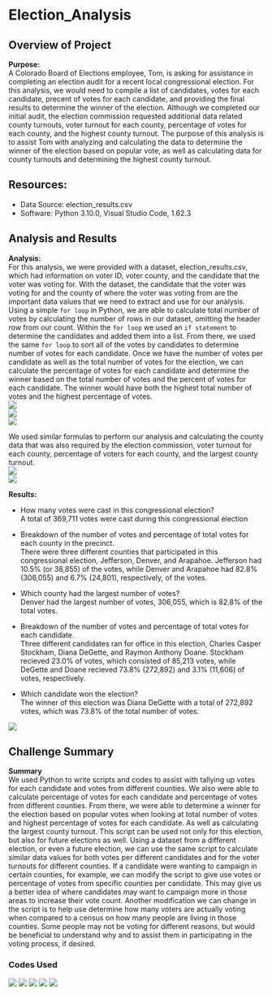 # Election_Analysis

## Overview of Project

**Purpose:**  
A Colorado Board of Elections employee, Tom, is asking for assistance in completing an election audit for a recent local congressional election. For this analysis, we would need to compile a list of candidates, votes for each candidate, precent of votes for each candidate, and providing the final results to determine the winner of the election. Although we completed our initial audit, the election commission requested additional data related county turnouts, voter turnout for each county, percentage of votes for each county, and the highest county turnout. The purpose of this analysis is to assist Tom with analyzing and calculating the data to determine the winner of the election based on popular vote, as well as calculating data for county turnouts and determining the highest county turnout.

## Resources:
- Data Source: election_results.csv
- Software: Python 3.10.0, Visual Studio Code, 1.62.3

## Analysis and Results

**Analysis:**  
For this analysis, we were provided with a dataset, election_results.csv, which had information on voter ID, voter county, and the candidate that the voter was voting for. With the dataset, the candidate that the voter was voting for and the county of where the voter was voting from are the important data values that we need to extract and use for our analysis. Using a simple `for loop` in Python, we are able to calculate total number of votes by calculating the number of rows in our dataset, omitting the header row from our count. Within the `for loop` we used an `if statement` to determine the candidates and added them into a list. From there, we used the same `for loop` to sort all of the votes by candidates to determine number of votes for each candidate. Once we have the number of votes per candidate as well as the total number of votes for the election, we can calculate the percentage of votes for each candidate and determine the winner based on the total number of votes and the percent of votes for each candidate. The winner would have both the highest total number of votes and the highest percentage of votes.  
<img src="Resources/Votes_per_Candidate.PNG">  
<img src="Resources/Percent_per_Candidate.PNG">  
<img src="Resources/Determining_winner.PNG">  

We used similar formulas to perform our analysis and calculating the county data that was also required by the election commission, voter turnout for each county, percentage of voters for each county, and the largest county turnout.  
<img src="Resources/Votes_per_County.PNG">  
<img src="Resources/Percent_per_County_and_Largest_County.PNG">  


**Results:**  
- How many votes were cast in this congressional election?  
A total of 369,711 votes were cast during this congressional election

- Breakdown of the number of votes and percentage of total votes for each county in the precinct.  
There were three different counties that participated in this congressional election, Jefferson, Denver, and Arapahoe. Jefferson had 10.5% (or 38,855) of the votes, while Denver and Arapahoe had 82.8% (306,055) and 6.7% (24,801), respectively, of the votes.

- Which county had the largest number of votes?  
Denver had the largest number of votes, 306,055, which is 82.8% of the total votes.

- Breakdown of the number of votes and percentage of total votes for each candidate.  
Three different candidates ran for office in this election, Charles Casper Stockham, Diana DeGette, and Raymon Anthony Doane. Stockham recieved 23.0% of votes, which consisted of 85,213 votes, while DeGette and Doane recieved 73.8% (272,892) and 3.1% (11,606) of votes, respectively.

- Which candidate won the election?  
The winner of this election was Diana DeGette with a total of 272,892 votes, which was 73.8% of the total number of votes.  
<img src="Resources/Terminal_Output.PNG">   


## Challenge Summary

**Summary**  
We used Python to write scripts and codes to assist with tallying up votes for each candidate and votes from different counties. We also were able to calculate percentage of votes for each candidate and percentage of votes from different counties. From there, we were able to determine a winner for the election based on popular votes when looking at total number of votes and highest percentage of votes for each candidate. As well as calculating the largest county turnout. This script can be used not only for this election, but also for future elections as well. Using a dataset from a different election, or even a future election, we can use the same script to calculate similar data values for both votes per different candidates and for the voter turnouts for different counties. If a candidate were wanting to campaign in certain counties, for example, we can modify the script to give use votes or percentage of votes from specific counties per candidate. This may give us a better idea of where candidates may want to campaign more in those areas to increase their vote count. Another modification we can change in the script is to help use determine how many voters are actually voting when compared to a census on how many people are living in those counties. Some people may not be voting for different reasons, but would be beneficial to understand why and to assist them in participating in the voting process, if desired.


### Codes Used  
<img src="Resources/Code1.PNG">  
<img src="Resources/Code2.PNG">  
<img src="Resources/Code3.PNG">  
<img src="Resources/Code4.PNG">  
<img src="Resources/Code5.PNG">  